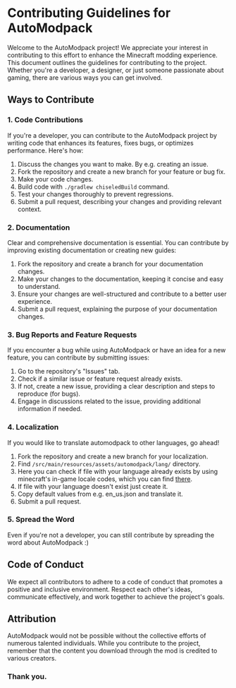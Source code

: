 # Contributing Guidelines for AutoModpack

Welcome to the AutoModpack project! We appreciate your interest in contributing to this effort to enhance the Minecraft modding experience. This document outlines the guidelines for contributing to the project. Whether you're a developer, a designer, or just someone passionate about gaming, there are various ways you can get involved.

## Ways to Contribute

### 1. Code Contributions
If you're a developer, you can contribute to the AutoModpack project by writing code that enhances its features, fixes bugs, or optimizes performance. Here's how:

1. Discuss the changes you want to make. By e.g. creating an issue.
2. Fork the repository and create a new branch for your feature or bug fix.
3. Make your code changes.
4. Build code with `./gradlew chiseledBuild` command.
5. Test your changes thoroughly to prevent regressions.
6. Submit a pull request, describing your changes and providing relevant context.

### 2. Documentation
Clear and comprehensive documentation is essential. You can contribute by improving existing documentation or creating new guides:

1. Fork the repository and create a branch for your documentation changes.
2. Make your changes to the documentation, keeping it concise and easy to understand.
3. Ensure your changes are well-structured and contribute to a better user experience.
4. Submit a pull request, explaining the purpose of your documentation changes.

### 3. Bug Reports and Feature Requests
If you encounter a bug while using AutoModpack or have an idea for a new feature, you can contribute by submitting issues:

1. Go to the repository's "Issues" tab.
2. Check if a similar issue or feature request already exists.
3. If not, create a new issue, providing a clear description and steps to reproduce (for bugs).
4. Engage in discussions related to the issue, providing additional information if needed.

### 4. Localization
If you would like to translate automodpack to other languages, go ahead!

1. Fork the repository and create a new branch for your localization.
2. Find `/src/main/resources/assets/automodpack/lang/` directory.
3. Here you can check if file with your language already exists by using minecraft's in-game locale codes, which you can find [there](https://minecraft.fandom.com/wiki/Language#Languages).
4. If file with your language doesn't exist just create it.
5. Copy default values from e.g. en_us.json and translate it.
6. Submit a pull request.

### 5. Spread the Word
Even if you're not a developer, you can still contribute by spreading the word about AutoModpack :)

## Code of Conduct
We expect all contributors to adhere to a code of conduct that promotes a positive and inclusive environment. Respect each other's ideas, communicate effectively, and work together to achieve the project's goals.

## Attribution
AutoModpack would not be possible without the collective efforts of numerous talented individuals. While you contribute to the project, remember that the content you download through the mod is credited to various creators.


### Thank you.